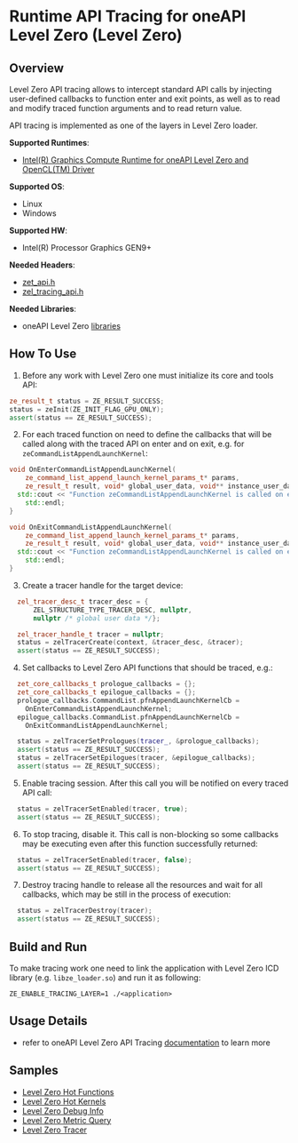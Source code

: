 # Runtime API Tracing for oneAPI Level Zero (Level Zero)
## Overview
Level Zero API tracing allows to intercept standard API calls by injecting user-defined callbacks to function enter and exit points, as well as to read and modify traced function arguments and to read return value.

API tracing is implemented as one of the layers in Level Zero loader.

**Supported Runtimes**:
- [Intel(R) Graphics Compute Runtime for oneAPI Level Zero and OpenCL(TM) Driver](https://github.com/intel/compute-runtime)

**Supported OS**:
- Linux
- Windows

**Supported HW**:
- Intel(R) Processor Graphics GEN9+

**Needed Headers**:
- [zet_api.h](https://github.com/oneapi-src/level-zero/blob/master/include/zet_api.h)
- [zel_tracing_api.h](https://github.com/oneapi-src/level-zero/blob/master/include/layers/zel_tracing_api.h)

**Needed Libraries**:
- oneAPI Level Zero [libraries](https://github.com/intel/compute-runtime)

## How To Use
1. Before any work with Level Zero one must initialize its core and tools API:
```cpp
ze_result_t status = ZE_RESULT_SUCCESS;
status = zeInit(ZE_INIT_FLAG_GPU_ONLY);
assert(status == ZE_RESULT_SUCCESS);
```
2. For each traced function on need to define the callbacks that will be called along with the traced API on enter and on exit, e.g. for `zeCommandListAppendLaunchKernel`:
```cpp
void OnEnterCommandListAppendLaunchKernel(
    ze_command_list_append_launch_kernel_params_t* params,
    ze_result_t result, void* global_user_data, void** instance_user_data) {
  std::cout << "Function zeCommandListAppendLaunchKernel is called on enter" <<
    std::endl;
}

void OnExitCommandListAppendLaunchKernel(
    ze_command_list_append_launch_kernel_params_t* params,
    ze_result_t result, void* global_user_data, void** instance_user_data) {
  std::cout << "Function zeCommandListAppendLaunchKernel is called on exit" <<
    std::endl;
}
```
3. Create a tracer handle for the target device:
```cpp
  zel_tracer_desc_t tracer_desc = {
      ZEL_STRUCTURE_TYPE_TRACER_DESC, nullptr,
      nullptr /* global user data */};

  zel_tracer_handle_t tracer = nullptr;
  status = zelTracerCreate(context, &tracer_desc, &tracer);
  assert(status == ZE_RESULT_SUCCESS);
```
4. Set callbacks to Level Zero API functions that should be traced, e.g.:
```cpp
  zet_core_callbacks_t prologue_callbacks = {};
  zet_core_callbacks_t epilogue_callbacks = {};
  prologue_callbacks.CommandList.pfnAppendLaunchKernelCb =
    OnEnterCommandListAppendLaunchKernel;
  epilogue_callbacks.CommandList.pfnAppendLaunchKernelCb =
    OnExitCommandListAppendLaunchKernel;

  status = zelTracerSetPrologues(tracer_, &prologue_callbacks);
  assert(status == ZE_RESULT_SUCCESS);
  status = zelTracerSetEpilogues(tracer, &epilogue_callbacks);
  assert(status == ZE_RESULT_SUCCESS);
```
5. Enable tracing session. After this call you will be notified on every traced API call:
```cpp
  status = zelTracerSetEnabled(tracer, true);
  assert(status == ZE_RESULT_SUCCESS);
```
6. To stop tracing, disable it. This call is non-blocking so some callbacks may be executing even after this function successfully returned:
```cpp
  status = zelTracerSetEnabled(tracer, false);
  assert(status == ZE_RESULT_SUCCESS);
```
7. Destroy tracing handle to release all the resources and wait for all callbacks, which may be still in the process of execution:
```cpp
  status = zelTracerDestroy(tracer);
  assert(status == ZE_RESULT_SUCCESS);
```

## Build and Run
To make tracing work one need to link the application with Level Zero ICD library (e.g. `libze_loader.so`) and run it as following:
```
ZE_ENABLE_TRACING_LAYER=1 ./<application>
```

## Usage Details
- refer to oneAPI Level Zero API Tracing [documentation](https://spec.oneapi.com/level-zero/latest/tools/PROG.html#api-tracing) to learn more

## Samples
- [Level Zero Hot Functions](../../samples/ze_hot_functions)
- [Level Zero Hot Kernels](../../samples/ze_hot_kernels)
- [Level Zero Debug Info](../../samples/ze_debug_info)
- [Level Zero Metric Query](../../samples/ze_metric_query)
- [Level Zero Tracer](../../samples/ze_tracer)